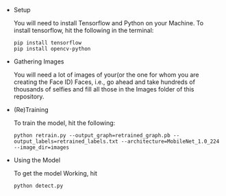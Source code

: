 - Setup

  You will need to install Tensorflow and Python on your Machine.
  To install tensorflow, hit the following in the terminal:

      pip install tensorflow
      pip install opencv-python

- Gathering Images

  You will need a lot of images of your(or the one for whom you are creating the Face ID) Faces, i.e., go ahead and take hundreds of
  thousands of selfies and fill all those in the Images folder of this repository.

- (Re)Training

  To train the model, hit the following:

      python retrain.py --output_graph=retrained_graph.pb --output_labels=retrained_labels.txt --architecture=MobileNet_1.0_224 --image_dir=images

- Using the Model

  To get the model Working, hit

      python detect.py
